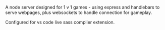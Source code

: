 A node server designed for 1 v 1 games - using express and handlebars to serve webpages, plus websockets to handle connection for gameplay.

Configured for vs code live sass complier extension.
